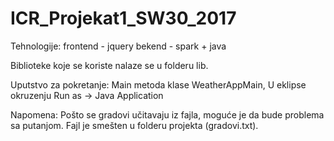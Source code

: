 # ICR_Projekat1_SW30_2017
Tehnologije:
frontend - jquery
bekend - spark + java

Biblioteke koje se koriste nalaze se u folderu lib.

Uputstvo za pokretanje: Main metoda klase WeatherAppMain,
U eklipse okruzenju Run as -> Java Application

Napomena: Pošto se gradovi učitavaju iz fajla, moguće je da bude problema sa putanjom.
Fajl je smešten u folderu projekta (gradovi.txt).
